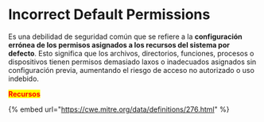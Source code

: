 # Incorrect Default Permissions

Es una debilidad de seguridad común que se refiere a la **configuración errónea de los permisos asignados a los recursos del sistema por defecto**. Esto significa que los archivos, directorios, funciones, procesos o dispositivos tienen permisos demasiado laxos o inadecuados asignados sin configuración previa, aumentando el riesgo de acceso no autorizado o uso indebido.

<mark style="color:red;">**Recursos**</mark>

{% embed url="https://cwe.mitre.org/data/definitions/276.html" %}
